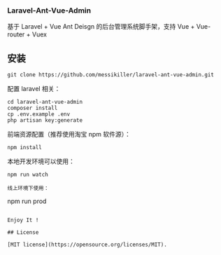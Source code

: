 ### Laravel-Ant-Vue-Admin

基于 Laravel + Vue Ant Deisgn 的后台管理系统脚手架，支持 Vue + Vue-router + Vuex

## 安装

```
git clone https://github.com/messikiller/laravel-ant-vue-admin.git
```

配置 laravel 相关：

```
cd laravel-ant-vue-admin
composer install
cp .env.example .env
php artisan key:generate
```

前端资源配置（推荐使用淘宝 npm 软件源）：

```
npm install
```

本地开发环境可以使用：

```
npm run watch

线上环境下使用：

```
npm run prod
```

Enjoy It !

## License

[MIT license](https://opensource.org/licenses/MIT).
